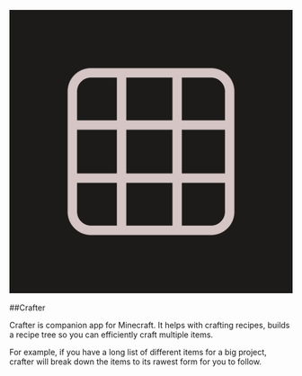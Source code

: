![app icon](crafter.png)

##Crafter

Crafter is companion app for Minecraft. It helps with crafting recipes, builds a recipe tree so you can efficiently craft multiple items.

For example, if you have a long list of different items for a big project, crafter will break down the items to its rawest form for you to follow.